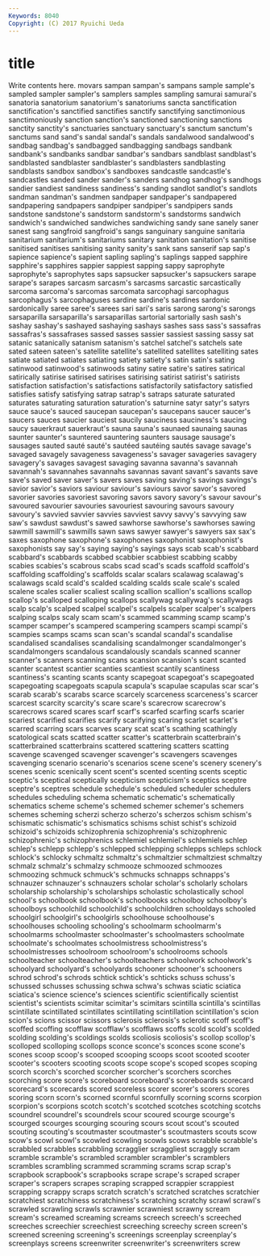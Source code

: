 ```yaml
---
Keywords: 8040 
Copyright: (C) 2017 Ryuichi Ueda
---
```


# title

Write contents here.
movars sampan sampan's sampans sample sample's sampled sampler sampler's
samplers samples sampling samurai samurai's sanatoria sanatorium sanatorium's sanatoriums sancta
sanctification sanctification's sanctified sanctifies sanctify sanctifying sanctimonious sanctimoniously sanction sanction's
sanctioned sanctioning sanctions sanctity sanctity's sanctuaries sanctuary sanctuary's sanctum sanctum's
sanctums sand sand's sandal sandal's sandals sandalwood sandalwood's sandbag sandbag's
sandbagged sandbagging sandbags sandbank sandbank's sandbanks sandbar sandbar's sandbars sandblast
sandblast's sandblasted sandblaster sandblaster's sandblasters sandblasting sandblasts sandbox sandbox's sandboxes
sandcastle sandcastle's sandcastles sanded sander sander's sanders sandhog sandhog's sandhogs
sandier sandiest sandiness sandiness's sanding sandlot sandlot's sandlots sandman sandman's
sandmen sandpaper sandpaper's sandpapered sandpapering sandpapers sandpiper sandpiper's sandpipers sands
sandstone sandstone's sandstorm sandstorm's sandstorms sandwich sandwich's sandwiched sandwiches sandwiching
sandy sane sanely saner sanest sang sangfroid sangfroid's sangs sanguinary
sanguine sanitaria sanitarium sanitarium's sanitariums sanitary sanitation sanitation's sanitise sanitised
sanitises sanitising sanity sanity's sank sans sanserif sap sap's sapience
sapience's sapient sapling sapling's saplings sapped sapphire sapphire's sapphires sappier
sappiest sapping sappy saprophyte saprophyte's saprophytes saps sapsucker sapsucker's sapsuckers
sarape sarape's sarapes sarcasm sarcasm's sarcasms sarcastic sarcastically sarcoma sarcoma's
sarcomas sarcomata sarcophagi sarcophagus sarcophagus's sarcophaguses sardine sardine's sardines sardonic
sardonically saree saree's sarees sari sari's saris sarong sarong's sarongs
sarsaparilla sarsaparilla's sarsaparillas sartorial sartorially sash sash's sashay sashay's sashayed
sashaying sashays sashes sass sass's sassafras sassafras's sassafrases sassed sasses
sassier sassiest sassing sassy sat satanic satanically satanism satanism's satchel
satchel's satchels sate sated sateen sateen's satellite satellite's satellited satellites
satelliting sates satiate satiated satiates satiating satiety satiety's satin satin's
sating satinwood satinwood's satinwoods satiny satire satire's satires satirical satirically
satirise satirised satirises satirising satirist satirist's satirists satisfaction satisfaction's satisfactions
satisfactorily satisfactory satisfied satisfies satisfy satisfying satrap satrap's satraps saturate
saturated saturates saturating saturation saturation's saturnine satyr satyr's satyrs sauce
sauce's sauced saucepan saucepan's saucepans saucer saucer's saucers sauces saucier
sauciest saucily sauciness sauciness's saucing saucy sauerkraut sauerkraut's sauna sauna's
saunaed saunaing saunas saunter saunter's sauntered sauntering saunters sausage sausage's
sausages sauted sauté sauté's sautéed sautéing sautés savage savage's savaged
savagely savageness savageness's savager savageries savagery savagery's savages savagest savaging
savanna savanna's savannah savannah's savannahes savannahs savannas savant savant's savants
save save's saved saver saver's savers saves saving saving's savings
savings's savior savior's saviors saviour saviour's saviours savor savor's savored
savorier savories savoriest savoring savors savory savory's savour savour's savoured
savourier savouries savouriest savouring savours savoury savoury's savvied savvier savvies
savviest savvy savvy's savvying saw saw's sawdust sawdust's sawed sawhorse
sawhorse's sawhorses sawing sawmill sawmill's sawmills sawn saws sawyer sawyer's
sawyers sax sax's saxes saxophone saxophone's saxophones saxophonist saxophonist's saxophonists
say say's saying saying's sayings says scab scab's scabbard scabbard's
scabbards scabbed scabbier scabbiest scabbing scabby scabies scabies's scabrous scabs
scad scad's scads scaffold scaffold's scaffolding scaffolding's scaffolds scalar scalars
scalawag scalawag's scalawags scald scald's scalded scalding scalds scale scale's
scaled scalene scales scalier scaliest scaling scallion scallion's scallions scallop
scallop's scalloped scalloping scallops scallywag scallywag's scallywags scalp scalp's scalped
scalpel scalpel's scalpels scalper scalper's scalpers scalping scalps scaly scam
scam's scammed scamming scamp scamp's scamper scamper's scampered scampering scampers
scampi scampi's scampies scamps scams scan scan's scandal scandal's scandalise
scandalised scandalises scandalising scandalmonger scandalmonger's scandalmongers scandalous scandalously scandals scanned
scanner scanner's scanners scanning scans scansion scansion's scant scanted scanter
scantest scantier scanties scantiest scantily scantiness scantiness's scanting scants scanty
scapegoat scapegoat's scapegoated scapegoating scapegoats scapula scapula's scapulae scapulas scar
scar's scarab scarab's scarabs scarce scarcely scarceness scarceness's scarcer scarcest
scarcity scarcity's scare scare's scarecrow scarecrow's scarecrows scared scares scarf
scarf's scarfed scarfing scarfs scarier scariest scarified scarifies scarify scarifying
scaring scarlet scarlet's scarred scarring scars scarves scary scat scat's
scathing scathingly scatological scats scatted scatter scatter's scatterbrain scatterbrain's scatterbrained
scatterbrains scattered scattering scatters scatting scavenge scavenged scavenger scavenger's scavengers
scavenges scavenging scenario scenario's scenarios scene scene's scenery scenery's scenes
scenic scenically scent scent's scented scenting scents sceptic sceptic's sceptical
sceptically scepticism scepticism's sceptics sceptre sceptre's sceptres schedule schedule's scheduled
scheduler schedulers schedules scheduling schema schematic schematic's schematically schematics scheme
scheme's schemed schemer schemer's schemers schemes scheming scherzi scherzo scherzo's
scherzos schism schism's schismatic schismatic's schismatics schisms schist schist's schizoid
schizoid's schizoids schizophrenia schizophrenia's schizophrenic schizophrenic's schizophrenics schlemiel schlemiel's schlemiels
schlep schlep's schlepp schlepp's schlepped schlepping schlepps schleps schlock schlock's
schlocky schmaltz schmaltz's schmaltzier schmaltziest schmaltzy schmalz schmalz's schmalzy schmooze
schmoozed schmoozes schmoozing schmuck schmuck's schmucks schnapps schnapps's schnauzer schnauzer's
schnauzers scholar scholar's scholarly scholars scholarship scholarship's scholarships scholastic scholastically
school school's schoolbook schoolbook's schoolbooks schoolboy schoolboy's schoolboys schoolchild schoolchild's
schoolchildren schooldays schooled schoolgirl schoolgirl's schoolgirls schoolhouse schoolhouse's schoolhouses schooling
schooling's schoolmarm schoolmarm's schoolmarms schoolmaster schoolmaster's schoolmasters schoolmate schoolmate's schoolmates
schoolmistress schoolmistress's schoolmistresses schoolroom schoolroom's schoolrooms schools schoolteacher schoolteacher's schoolteachers
schoolwork schoolwork's schoolyard schoolyard's schoolyards schooner schooner's schooners schrod schrod's
schrods schtick schtick's schticks schuss schuss's schussed schusses schussing schwa
schwa's schwas sciatic sciatica sciatica's science science's sciences scientific scientifically
scientist scientist's scientists scimitar scimitar's scimitars scintilla scintilla's scintillas scintillate
scintillated scintillates scintillating scintillation scintillation's scion scion's scions scissor scissors
sclerosis sclerosis's sclerotic scoff scoff's scoffed scoffing scofflaw scofflaw's scofflaws
scoffs scold scold's scolded scolding scolding's scoldings scolds scoliosis scoliosis's
scollop scollop's scolloped scolloping scollops sconce sconce's sconces scone scone's
scones scoop scoop's scooped scooping scoops scoot scooted scooter scooter's
scooters scooting scoots scope scope's scoped scopes scoping scorch scorch's
scorched scorcher scorcher's scorchers scorches scorching score score's scoreboard scoreboard's
scoreboards scorecard scorecard's scorecards scored scoreless scorer scorer's scorers scores
scoring scorn scorn's scorned scornful scornfully scorning scorns scorpion scorpion's
scorpions scotch scotch's scotched scotches scotching scotchs scoundrel scoundrel's scoundrels
scour scoured scourge scourge's scourged scourges scourging scouring scours scout
scout's scouted scouting scouting's scoutmaster scoutmaster's scoutmasters scouts scow scow's
scowl scowl's scowled scowling scowls scows scrabble scrabble's scrabbled scrabbles
scrabbling scragglier scraggliest scraggly scram scramble scramble's scrambled scrambler scrambler's
scramblers scrambles scrambling scrammed scramming scrams scrap scrap's scrapbook scrapbook's
scrapbooks scrape scrape's scraped scraper scraper's scrapers scrapes scraping scrapped
scrappier scrappiest scrapping scrappy scraps scratch scratch's scratched scratches scratchier
scratchiest scratchiness scratchiness's scratching scratchy scrawl scrawl's scrawled scrawling scrawls
scrawnier scrawniest scrawny scream scream's screamed screaming screams screech screech's
screeched screeches screechier screechiest screeching screechy screen screen's screened screening
screening's screenings screenplay screenplay's screenplays screens screenwriter screenwriter's screenwriters screw
